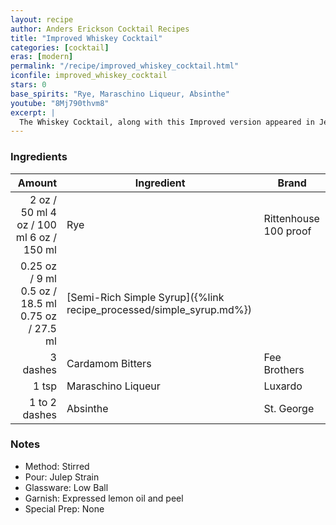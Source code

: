 ```yaml
---
layout: recipe
author: Anders Erickson Cocktail Recipes
title: "Improved Whiskey Cocktail"
categories: [cocktail]
eras: [modern]
permalink: "/recipe/improved_whiskey_cocktail.html"
iconfile: improved_whiskey_cocktail
stars: 0
base_spirits: "Rye, Maraschino Liqueur, Absinthe"
youtube: "8Mj790thvm8"
excerpt: |
  The Whiskey Cocktail, along with this Improved version appeared in Jerry Thomas's 1876 <i>The Bar-tender's Guide</i>. The book also includes "Improved" versions of the Brandy Cocktail, and Gin Cocktail which are all what we today call <a href="/encyclopedia/500/cocktails/old-fashioned-cocktail">Old Fashioned cocktails</a>. In the words of Jerry Thomas, they have been "<i>improved by moistening the edge of the cocktail glass with a piece of lemon</i>." Such "improved" American cocktails from the period are also distinguished by using European ingredients, particularly maraschino liqueur and/or absinthe.
---
```


### Ingredients

|        Amount | Ingredient                                                | Brand                 |
| ------------: | --------------------------------------------------------- | --------------------- |
|          <span class="onex active">2 oz / 50 ml</span>  <span class="twox">4 oz / 100 ml</span> <span class="threex">6 oz / 150 ml</span> | Rye                                                       | Rittenhouse 100 proof |
|       <span class="onex active">0.25 oz / 9 ml</span>  <span class="twox">0.5 oz / 18.5 ml</span> <span class="threex">0.75 oz / 27.5 ml</span> | [Semi-Rich Simple Syrup]({%link recipe_processed/simple_syrup.md%}) |                       |
|      3 dashes | Cardamom Bitters                                          | Fee Brothers          |
|         1 tsp | Maraschino Liqueur                                        | Luxardo               |
| 1 to 2 dashes | Absinthe                                                  | St. George            |

### Notes

- Method: Stirred
- Pour: Julep Strain
- Glassware: Low Ball
- Garnish: Expressed lemon oil and peel
- Special Prep: None
